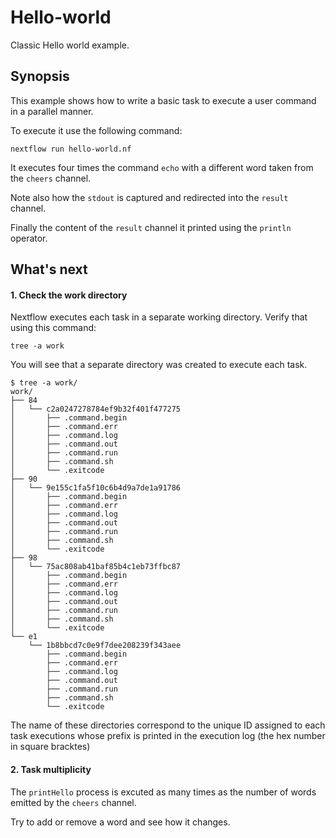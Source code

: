 # Hello-world 

Classic Hello world example. 

## Synopsis 

This example shows how to write a basic task to execute a user command 
in a parallel manner. 

To execute it use the following command: 

```
nextflow run hello-world.nf
```

It executes four times the command `echo` with a different word taken from the `cheers` channel.

Note also how the `stdout` is captured and redirected into the `result` channel. 

Finally the content of the `result` channel it printed using the `println` operator.


## What's next

#### 1. Check the work directory
 
Nextflow executes each task in a separate working directory. Verify that using this command: 

```
tree -a work 
```

You will see that a separate directory was created to execute each task.

```
$ tree -a work/
work/
├── 84
│   └── c2a0247278784ef9b32f401f477275
│       ├── .command.begin
│       ├── .command.err
│       ├── .command.log
│       ├── .command.out
│       ├── .command.run
│       ├── .command.sh
│       └── .exitcode
├── 90
│   └── 9e155c1fa5f10c6b4d9a7de1a91786
│       ├── .command.begin
│       ├── .command.err
│       ├── .command.log
│       ├── .command.out
│       ├── .command.run
│       ├── .command.sh
│       └── .exitcode
├── 98
│   └── 75ac808ab41baf85b4c1eb73ffbc87
│       ├── .command.begin
│       ├── .command.err
│       ├── .command.log
│       ├── .command.out
│       ├── .command.run
│       ├── .command.sh
│       └── .exitcode
└── e1
    └── 1b8bbcd7c0e9f7dee208239f343aee
        ├── .command.begin
        ├── .command.err
        ├── .command.log
        ├── .command.out
        ├── .command.run
        ├── .command.sh
        └── .exitcode
```         

The name of these directories correspond to the unique ID assigned to each task executions whose prefix is printed in the execution log (the hex number in square bracktes)

#### 2. Task multiplicity 

The `printHello` process is excuted as many times as the number of words emitted by the `cheers` channel. 

Try to add or remove a word and see how it changes. 


